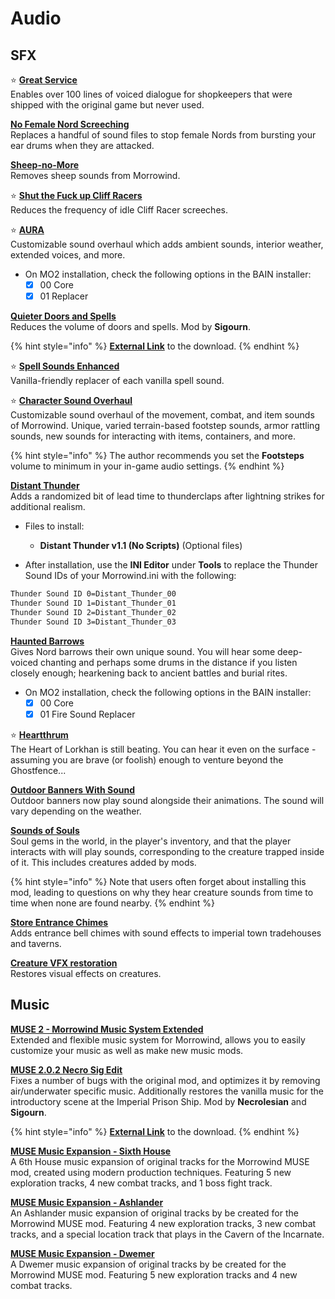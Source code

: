 # Audio

## SFX

⭐ [**Great Service**](https://www.nexusmods.com/morrowind/mods/47767)\
Enables over 100 lines of voiced dialogue for shopkeepers that were shipped with the original game but never used.

[**No Female Nord Screeching**](https://www.nexusmods.com/morrowind/mods/49232)\
Replaces a handful of sound files to stop female Nords from bursting your ear drums when they are attacked.

[**Sheep-no-More**](https://www.nexusmods.com/morrowind/mods/45168)\
Removes sheep sounds from Morrowind.

⭐ [**Shut the Fuck up Cliff Racers**](https://www.nexusmods.com/morrowind/mods/46588)\
Reduces the frequency of idle Cliff Racer screeches.

⭐ [**AURA**](https://www.nexusmods.com/morrowind/mods/48255)\
Customizable sound overhaul which adds ambient sounds, interior weather, extended voices, and more.

* On MO2 installation, check the following options in the BAIN installer:
  * [x] 00 Core
  * [x] 01 Replacer

[**Quieter Doors and Spells**](https://github.com/rfuzzo/MorrowindPlusPlus/blob/main/assets/Quieter%20Doors%20and%20Spells.7z)\
Reduces the volume of doors and spells. Mod by **Sigourn**.

{% hint style="info" %}
[**External Link**](https://github.com/rfuzzo/MorrowindPlusPlus/raw/main/assets/Quieter%20Doors%20and%20Spells.7z) to the download.
{% endhint %}

⭐ [**Spell Sounds Enhanced**](https://www.nexusmods.com/morrowind/mods/46338)\
Vanilla-friendly replacer of each vanilla spell sound.

⭐ [**Character Sound Overhaul**](https://www.nexusmods.com/morrowind/mods/49654)\
Customizable sound overhaul of the movement, combat, and item sounds of Morrowind. Unique, varied terrain-based footstep sounds, armor rattling sounds, new sounds for interacting with items, containers, and more.

{% hint style="info" %}
The author recommends you set the **Footsteps** volume to minimum in your in-game audio settings.
{% endhint %}

[**Distant Thunder**](https://www.nexusmods.com/morrowind/mods/43471)\
Adds a randomized bit of lead time to thunderclaps after lightning strikes for additional realism.

* Files to install:
  * **Distant Thunder v1.1 (No Scripts)** (Optional files)

* After installation, use the **INI Editor** under **Tools** to replace the Thunder Sound IDs of your Morrowind.ini with the following:

```txt
Thunder Sound ID 0=Distant_Thunder_00
Thunder Sound ID 1=Distant_Thunder_01
Thunder Sound ID 2=Distant_Thunder_02
Thunder Sound ID 3=Distant_Thunder_03
```

[**Haunted Barrows**](https://www.nexusmods.com/morrowind/mods/46826)\
Gives Nord barrows their own unique sound. You will hear some deep-voiced chanting and perhaps some drums in the distance if you listen closely enough; hearkening back to ancient battles and burial rites.

* On MO2 installation, check the following options in the BAIN installer:
  * [x] 00 Core
  * [x] 01 Fire Sound Replacer

⭐ [**Heartthrum**](https://www.nexusmods.com/morrowind/mods/47178)\
The Heart of Lorkhan is still beating. You can hear it even on the surface - assuming you are brave (or foolish) enough to venture beyond the Ghostfence...

[**Outdoor Banners With Sound**](https://www.nexusmods.com/morrowind/mods/47068)\
Outdoor banners now play sound alongside their animations. The sound will vary depending on the weather.

[**Sounds of Souls**](https://www.nexusmods.com/morrowind/mods/45657)\
Soul gems in the world, in the player's inventory, and that the player interacts with will play sounds, corresponding to the creature trapped inside of it. This includes creatures added by mods.

{% hint style="info" %}
Note that users often forget about installing this mod, leading to questions on why they hear creature sounds from time to time when none are found nearby.
{% endhint %}

[**Store Entrance Chimes**](https://www.nexusmods.com/morrowind/mods/44586)\
Adds entrance bell chimes with sound effects to imperial town tradehouses and taverns.

[**Creature VFX restoration**](https://www.nexusmods.com/morrowind/mods/46194)\
 Restores visual effects on creatures.

## Music

[**MUSE 2 - Morrowind Music System Extended**](https://www.nexusmods.com/morrowind/mods/46200)\
Extended and flexible music system for Morrowind, allows you to easily customize your music as well as make new music mods.

[**MUSE 2.0.2 Necro Sig Edit**](https://github.com/rfuzzo/MorrowindPlusPlus/blob/main/assets/MUSE%202.0.2%20Necro-Sig%20Edit.7z)\
Fixes a number of bugs with the original mod, and optimizes it by removing air/underwater specific music. Additionally restores the vanilla music for the introductory scene at the Imperial Prison Ship. Mod by **Necrolesian** and **Sigourn**.

{% hint style="info" %}
[**External Link**](https://github.com/rfuzzo/MorrowindPlusPlus/raw/main/assets/MUSE%202.0.2%20Necro-Sig%20Edit.7z) to the download.
{% endhint %}

[**MUSE Music Expansion - Sixth House**](https://www.nexusmods.com/morrowind/mods/51082)\
A 6th House music expansion of original tracks for the Morrowind MUSE mod, created using modern production techniques. Featuring 5 new exploration tracks, 4 new combat tracks, and 1 boss fight track.

[**MUSE Music Expansion - Ashlander**](https://www.nexusmods.com/morrowind/mods/51255)\
An Ashlander music expansion of original tracks by be created for the Morrowind MUSE mod. Featuring 4 new exploration tracks, 3 new combat tracks, and a special location track that plays in the Cavern of the Incarnate.

[**MUSE Music Expansion - Dwemer**](https://www.nexusmods.com/morrowind/mods/51169)\
A Dwemer music expansion of original tracks by be created for the Morrowind MUSE mod. Featuring 5 new exploration tracks and 4 new combat tracks.
